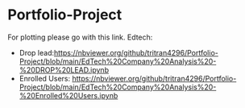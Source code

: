 # Portfolio-Project
For plotting please go with this link.
Edtech: 
- Drop lead:https://nbviewer.org/github/tritran4296/Portfolio-Project/blob/main/EdTech%20Company%20Analysis%20-%20DROP%20LEAD.ipynb
- Enrolled Users: https://nbviewer.org/github/tritran4296/Portfolio-Project/blob/main/EdTech%20Company%20Analysis%20-%20Enrolled%20Users.ipynb
